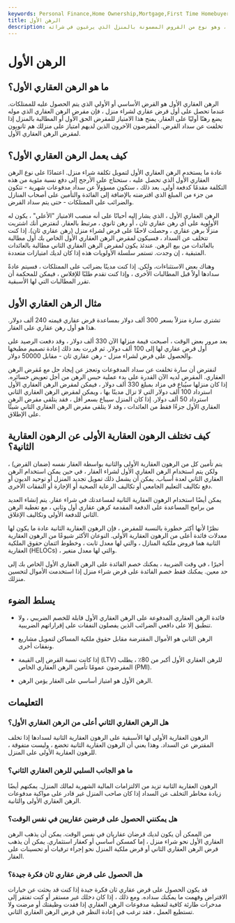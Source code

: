 ```yaml
---
keywords: Personal Finance,Home Ownership,Mortgage,First Time Homebuyers,Foreclosure,Home Equity,Homebuying,Mortgages,Second Mortgage
title: الرهن الأول
description: مع ارتفاع أسعار المساكن ، لا يستطيع معظم الناس دفع ثمن منزل نقدًا. بدلاً من ذلك ، يلجأون إلى الرهن العقاري ، وهو نوع من القروض المضمونة بالمنزل الذي يرغبون في شرائه.
---
```


# الرهن الأول
## ما هو الرهن العقاري الأول؟

الرهن العقاري الأول هو القرض الأساسي أو الأولي الذي يتم الحصول عليه للممتلكات. عندما تحصل على أول قرض عقاري لشراء منزل ، فإن مقرض الرهن العقاري الذي موله يضع رهنًا أوليًا على العقار. يمنح هذا الامتياز للمقرض الحق الأول أو المطالبة بالمنزل إذا تخلفت عن سداد القرض. المقرضون الآخرون الذين لديهم امتياز على منزلك هم ثانويون لمقرض الرهن العقاري الأول.

## كيف يعمل الرهن العقاري الأول؟

عادة ما يستخدم الرهن العقاري الأول لتمويل تكلفة شراء منزل. اعتمادًا على نوع الرهن العقاري الأول الذي تحصل عليه ، ستحتاج على الأرجح إلى دفع نسبة مئوية من هذه التكلفة مقدمًا كدفعة أولى. بعد ذلك ، ستكون مسؤولاً عن سداد مدفوعات شهرية - تتكون من جزء من المبلغ الذي اقترضته بالإضافة إلى الفائدة والتأمين على أصحاب المنازل والضرائب على الممتلكات - حتى يتم سداد القرض.

الرهن العقاري الأول ، الذي يشار إليه أحيانًا على أنه منصب الامتياز "الأعلى" ، يكون له الأولوية على أي رهن عقاري ثان ، أو رهن ثانوي ، مرتبط بالعقار. لنفترض أنك اشتريت منزلًا برهن عقاري ، وحصلت لاحقًا على قرض لشراء منزل (رهن عقاري ثان). إذا كنت تتخلف عن السداد ، فسيكون لمقرض الرهن العقاري الأول الخاص بك أول مطالبة بالعائدات من بيع الرهن. عندئذ يكون لمقرض الرهن العقاري الثاني مطالبة بالعائدات المتبقية ، إن وجدت. تستمر سلسلة الأولويات هذه إذا كان لديك امتيازات متعددة.

وهناك بعض الاستثناءات، ولكن. إذا كنت مدينًا بضرائب على الممتلكات ، فسيتم عادةً سدادها أولاً قبل المطالبات الأخرى ، وإذا كنت تقدم طلبًا للإفلاس ، فيمكن للمحكمة أن تقرر المطالبات التي لها الأسبقية.

## مثال الرهن العقاري الأول

تشتري سارة منزلاً بسعر 300 ألف دولار بمساعدة قرض عقاري قيمته 240 ألف دولار. هذا هو أول رهن عقاري على العقار.

بعد مرور بعض الوقت ، أصبحت قيمة منزلها الآن 330 ألف دولار ، وقد دفعت الرصيد على أول قرض عقاري لها إلى 100 ألف دولار. ثم قررت بعد ذلك إعادة تصميم مطبخها والحصول على قرض لشراء منزل - رهن عقاري ثان - مقابل 50000 دولار.

لنفترض أن سارة تخلفت عن سداد المدفوعات وتعجز عن إيجاد حل مع مُقرض الرهن العقاري. المقرض لديه الآن القدرة على بدء عملية حبس الرهن من أجل تعويض خسائره. إذا كان منزلها سيُباع في مزاد بمبلغ 330 ألف دولار ، فيمكن لمقرض الرهن العقاري الأول استرداد 100 ألف دولار التي لا تزال مدينًا بها ، ويمكن لمقرض الرهن العقاري الثاني استرداد 50 ألف دولار. إذا كان المنزل سيباع بسعر أقل ، فقد يتلقى مقرض الرهن العقاري الأول جزءًا فقط من العائدات ، وقد لا يتلقى مقرض الرهن العقاري الثاني شيئًا على الإطلاق.

## كيف تختلف الرهون العقارية الأولى عن الرهون العقارية الثانية؟

يتم تأمين كل من الرهون العقارية الأولى والثانية بواسطة العقار نفسه (ضمان القرض) ، ولكن يتم استخدام الرهن العقاري الأول لشراء العقار ، في حين يمكن استخدام الرهن العقاري الثاني لعدة أسباب. يمكن أن يشمل ذلك تمويل تجديد المنزل أو توحيد الديون أو دفع تكاليف التعليم الجامعي أو تكاليف الرعاية الصحية أو الإجازة أو النفقات الأخرى.

يمكن أيضًا استخدام الرهون العقارية الثانية لمساعدتك في شراء عقار. يتم إنشاء العديد من برامج المساعدة على الدفعة المقدمة كرهن عقاري أول وثاني ، مع تغطية الرهن الثاني للدفعة الأولى وتكاليف الإغلاق.

نظرًا لأنها أكثر خطورة بالنسبة للمقرض ، فإن الرهون العقارية الثانية عادة ما يكون لها معدلات فائدة أعلى من الرهون العقارية الأولى. النوعان الأكثر شيوعًا من الرهون العقارية الثانية هما قروض ملكية المنازل ، والتي لها معدل ثابت ، وخطوط ائتمان حقوق الملكية العقارية (HELOCs) ، والتي لها معدل متغير.

أخيرًا ، في وقت الضريبة ، يمكنك خصم الفائدة على الرهن العقاري الأول الخاص بك إلى حد معين. يمكنك فقط خصم الفائدة على قرض شراء منزل إذا استخدمت الأموال لتحسين منزلك.

## يسلط الضوء

- فائدة الرهن العقاري المدفوعة على الرهن العقاري الأول قابلة للخصم الضريبي ، ولا تنطبق إلا على دافعي الضرائب الذين يفصلون النفقات على إقراراتهم الضريبية.

- الرهن الثاني هو الأموال المقترضة مقابل حقوق ملكية المساكن لتمويل مشاريع ونفقات أخرى.

- إذا كانت نسبة القرض إلى القيمة (LTV) للرهن العقاري الأول أكبر من 80٪ ، يطلب المقرضون عمومًا تأمين الرهن العقاري الخاص (PMI).

- الرهن الأول هو امتياز أساسي على العقار يؤمن الرهن.

## التعليمات

### هل الرهن العقاري الثاني أعلى من الرهن العقاري الأول؟

الرهون العقارية الأولى لها الأسبقية على الرهون العقارية الثانية لسدادها إذا تخلف المقترض عن السداد. وهذا يعني أن الرهون العقارية الثانية تخضع ، وليست متفوقة ، للرهون العقارية الأولى على المنزل.

### ما هو الجانب السلبي للرهن العقاري الثاني؟

الرهون العقارية الثانية تزيد من الالتزامات المالية الشهرية لمالك المنزل. يمكنهم أيضًا زيادة مخاطر التخلف عن السداد إذا كان صاحب المنزل غير قادر على مواكبة مدفوعات الرهن العقاري الأولى والثانية.

### هل يمكنني الحصول على قرضين عقاريين في نفس الوقت؟

من الممكن أن يكون لديك قرضان عقاريان في نفس الوقت. يمكن أن يذهب الرهن العقاري الأول نحو شراء منزل ، إما كمسكن أساسي أو كعقار استثماري. يمكن أن يذهب قرض الرهن العقاري الثاني أو قرض ملكية المنزل نحو إجراء ترقيات أو تحسينات على العقار.

### هل الحصول على قرض عقاري ثان فكرة جيدة؟

قد يكون الحصول على قرض عقاري ثان فكرة جيدة إذا كنت قد بحثت عن خيارات الاقتراض وفهمت ما يمكنك سداده. ومع ذلك ، إذا كان دخلك غير مستقر أو كنت تفتقر إلى مدخرات طارئة كافية لتغطية مدفوعات الرهن العقاري إذا فقدت وظيفتك أو مرضت ولا تستطيع العمل ، فقد ترغب في إعادة النظر في قرض الرهن العقاري الثاني.

